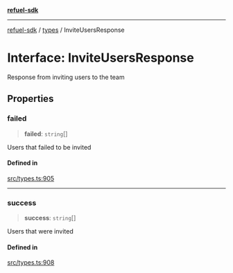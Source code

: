[**refuel-sdk**](../../README.md)

***

[refuel-sdk](../../modules.md) / [types](../README.md) / InviteUsersResponse

# Interface: InviteUsersResponse

Response from inviting users to the team

## Properties

### failed

> **failed**: `string`[]

Users that failed to be invited

#### Defined in

[src/types.ts:905](https://github.com/refuel-ai/refuel-sdk/blob/16874f20b5fcb3c7bb7b9b1c20e6a2b25e10328d/src/types.ts#L905)

***

### success

> **success**: `string`[]

Users that were invited

#### Defined in

[src/types.ts:908](https://github.com/refuel-ai/refuel-sdk/blob/16874f20b5fcb3c7bb7b9b1c20e6a2b25e10328d/src/types.ts#L908)
